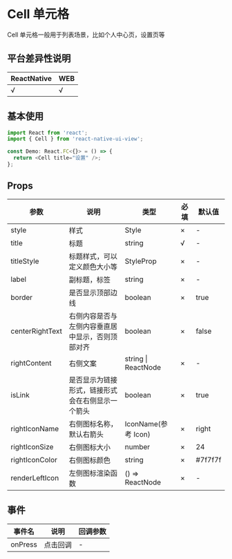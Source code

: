 # Cell 单元格

Cell 单元格一般用于列表场景，比如个人中心页，设置页等

## 平台差异性说明

| ReactNative | WEB |
| ----------- | --- |
| √           | √   |

## 基本使用

```typescript
import React from 'react';
import { Cell } from 'react-native-ui-view';

const Demo: React.FC<{}> = () => {
  return <Cell title="设置" />;
};
```

## Props

| 参数            | 说明                                             | 类型                 | 必填 | 默认值  |
| --------------- | ------------------------------------------------ | -------------------- | ---- | ------- |
| style           | 样式                                             | Style<ViewStyle>     | ×    | -       |
| title           | 标题                                             | string               | √    | -       |
| titleStyle      | 标题样式，可以定义颜色大小等                     | StyleProp<TextStyle> | ×    | -       |
| label           | 副标题，标签                                     | string               | ×    | -       |
| border          | 是否显示顶部边线                                 | boolean              | ×    | true    |
| centerRightText | 右侧内容是否与左侧内容垂直居中显示，否则顶部对齐 | boolean              | ×    | false    |
| rightContent    | 右侧文案                                         | string \| ReactNode  | ×    | -       |
| isLink          | 是否显示为链接形式，链接形式会在右侧显示一个箭头 | boolean              | ×    | true    |
| rightIconName   | 右侧图标名称，默认右箭头                         | IconName(参考 Icon)  | ×    | right   |
| rightIconSize   | 右侧图标大小                                     | number               | ×    | 24      |
| rightIconColor  | 右侧图标颜色                                     | string               | ×    | #7f7f7f |
| renderLeftIcon  | 左侧图标渲染函数                                 | () => ReactNode      | ×    | -       |

## 事件

| 事件名  | 说明     | 回调参数 |
| ------- | -------- | -------- |
| onPress | 点击回调 | -        |

